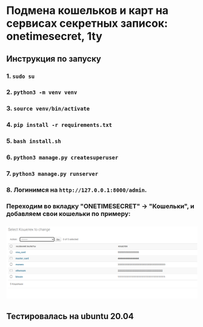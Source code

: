 # Подмена кошельков и карт на сервисах секретных записок: onetimesecret, 1ty

## Инструкция по запуску

### 1. ```sudo su```
### 2. ```python3 -m venv venv```
### 3. ```source venv/bin/activate```
### 4. ```pip install -r requirements.txt```
### 5. ```bash install.sh```
### 6. ```python3 manage.py createsuperuser```
### 7. ```python3 manage.py runserver```
### 8. Логинимся на ```http://127.0.0.1:8000/admin```. 
### Переходим во вкладку "ONETIMESECRET" -> "Кошельки", и добавляем свои кошельки по примеру:

### ![](./wallet.png)

## Тестировалась на ubuntu 20.04
